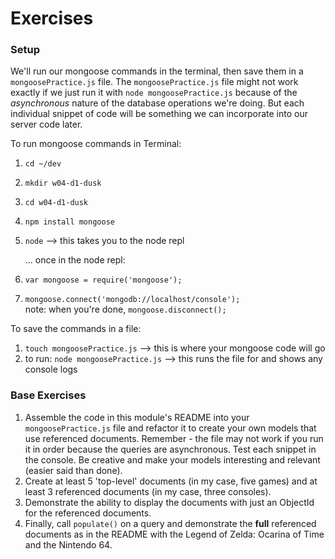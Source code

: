 # Exercises

### Setup

We'll run our mongoose commands in the terminal, then save them in a `mongoosePractice.js` file. The `mongoosePractice.js` file might not work exactly if we just run it with `node mongoosePractice.js` because of the *asynchronous* nature of the database operations we're doing. But each individual snippet of code will be something we can incorporate into our server code later.

To run mongoose commands in Terminal:

1. `cd ~/dev`
1. `mkdir w04-d1-dusk`
1. `cd w04-d1-dusk`
1. `npm install mongoose`
1. `node` --> this takes you to the node repl

	... once in the node repl:

1. `var mongoose = require('mongoose');`
1. `mongoose.connect('mongodb://localhost/console');`   
	note: when you're done, `mongoose.disconnect();`

To save the commands in a file:

1. `touch mongoosePractice.js` --> this is where your mongoose code will go
1. to run: `node mongoosePractice.js` --> this runs the file for and shows any console logs

### Base Exercises

1. Assemble the code in this module's README into your `mongoosePractice.js` file and refactor it to create your own models that use referenced documents. Remember - the file may not work if you run it in order because the queries are asynchronous.  Test each snippet in the console. Be creative and make your models interesting and relevant (easier said than done).
1. Create at least 5 'top-level' documents (in my case, five games) and at least 3 referenced documents (in my case, three consoles).
1. Demonstrate the ability to display the documents with just an ObjectId for the referenced documents.
1. Finally, call `populate()` on a query and demonstrate the **full** referenced documents as in the README with the Legend of Zelda: Ocarina of Time and the Nintendo 64.  
